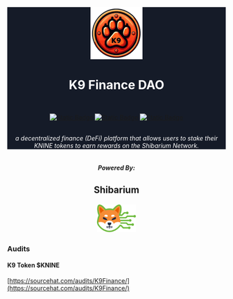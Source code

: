 <div align="center" style="background-color: #151b28; color: #ffffff">
  <a href="https://k9finance.com">
    <img
      src="https://github.com/K9-Finance-DAO/.github/raw/main/profile/img/logo_transparent.png"
      width="120px"
      alt="K9 DAO Logo" />
  </a>
  <br />

  <h1><strong> K9 Finance DAO </strong></h1>

  <br />

  [![Static
  Badge](https://img.shields.io/badge/Visit-Official%20Website?style=for-the-badge&logo=googlechrome&logoColor=%23ffffff&label=Official%20Website&color=%23F52A00)](https://k9finance.com)
  [![Static
  Badge](https://img.shields.io/badge/%40K9Finance-%40K9Finance?style=for-the-badge&logo=X&logoColor=%23ffffff&label=Follow&color=%2344cc11)](https://twitter.com/K9finance)
  [![Static
  Badge](https://img.shields.io/badge/K9_Finance_Official-K9_Finance_Official?style=for-the-badge&logo=telegram&logoColor=%23ffffff&label=Join&color=%230088cc)](https://t.me/k9finance)

  <br />

  <i>
    a decentralized finance (DeFi) platform that allows users to stake their
    KNINE tokens to earn rewards on the Shibarium Network.
  </i>
</div>

<br />
<br />

<div align="center">
  <strong>
    <i> Powered By: </i>
    <h2>
      <p>Shibarium</p>
      <img
        src="https://github.com/K9-Finance-DAO/.github/raw/main/profile/img/Shibarium Logo.png"
        height="64px"
        alt="Shibarium Logo" />
    </h2>
  </strong>
</div>


### Audits
#### K9 Token $KNINE
[https://sourcehat.com/audits/K9Finance/](https://sourcehat.com/audits/K9Finance/)

